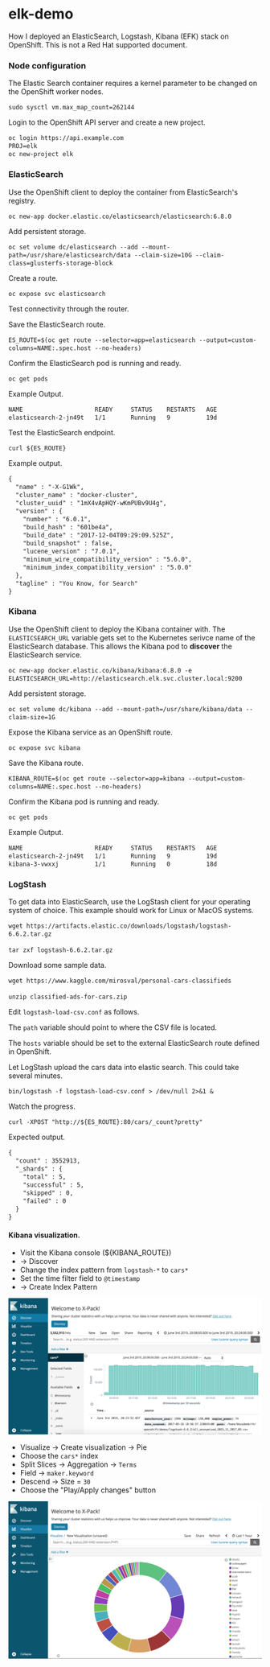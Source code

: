 # elk-demo

How I deployed an ElasticSearch, Logstash, Kibana (EFK) stack on OpenShift. This is not a Red Hat supported document. 

### Node configuration

The Elastic Search container requires a kernel parameter to be changed on the OpenShift
worker nodes.

```
sudo sysctl vm.max_map_count=262144
```

Login to the OpenShift API server and create a new project.

```
oc login https://api.example.com 
PROJ=elk
oc new-project elk
```

### ElasticSearch 

Use the OpenShift client to deploy the container from ElasticSearch's registry.

```
oc new-app docker.elastic.co/elasticsearch/elasticsearch:6.8.0
```
Add persistent storage.

```
oc set volume dc/elasticsearch --add --mount-path=/usr/share/elasticsearch/data --claim-size=10G --claim-class=glusterfs-storage-block
```

Create a route.

```
oc expose svc elasticsearch
```

Test connectivity through the router.

Save the ElasticSearch route.

```
ES_ROUTE=$(oc get route --selector=app=elasticsearch --output=custom-columns=NAME:.spec.host --no-headers)
```

Confirm the ElasticSearch pod is running and ready.

```
oc get pods
```

Example Output.

```
NAME                    READY     STATUS    RESTARTS   AGE
elasticsearch-2-jn49t   1/1       Running   9          19d
```

Test the ElasticSearch endpoint.

```
curl ${ES_ROUTE}
```

Example output.

```
{
  "name" : "-X-G1Wk",
  "cluster_name" : "docker-cluster",
  "cluster_uuid" : "1mX4vApHQY-wKmPUBv9U4g",
  "version" : {
    "number" : "6.0.1",
    "build_hash" : "601be4a",
    "build_date" : "2017-12-04T09:29:09.525Z",
    "build_snapshot" : false,
    "lucene_version" : "7.0.1",
    "minimum_wire_compatibility_version" : "5.6.0",
    "minimum_index_compatibility_version" : "5.0.0"
  },
  "tagline" : "You Know, for Search"
}
```

### Kibana

Use the OpenShift client to deploy the Kibana container with. The ```ELASTICSEARCH_URL``` variable gets set to
the Kubernetes serivce name of the ElasticSearch database. This allows the Kibana pod to **discover** the 
ElasticSearch service.

```
oc new-app docker.elastic.co/kibana/kibana:6.8.0 -e ELASTICSEARCH_URL=http://elasticsearch.elk.svc.cluster.local:9200
```

Add persistent storage.

```
oc set volume dc/kibana --add --mount-path=/usr/share/kibana/data --claim-size=1G
```

Expose the Kibana service as an OpenShift route.

```
oc expose svc kibana
```

Save the Kibana route.

```
KIBANA_ROUTE=$(oc get route --selector=app=kibana --output=custom-columns=NAME:.spec.host --no-headers)
```

Confirm the Kibana pod is running and ready.

```
oc get pods
```

Example Output.

```
NAME                    READY     STATUS    RESTARTS   AGE
elasticsearch-2-jn49t   1/1       Running   9          19d
kibana-3-vwxxj          1/1       Running   0          18d
```

### LogStash

To get data into ElasticSearch, use the LogStash client for your operating system of choice. This
example should work for Linux or MacOS systems.

```
wget https://artifacts.elastic.co/downloads/logstash/logstash-6.6.2.tar.gz

tar zxf logstash-6.6.2.tar.gz
```

Download some sample data.

```
wget https://www.kaggle.com/mirosval/personal-cars-classifieds

unzip classified-ads-for-cars.zip
```

Edit ```logstash-load-csv.conf``` as follows. 

The ```path``` variable should point to where the CSV file is located.

The ```hosts``` variable should be set to the external ElasticSearch route defined in OpenShift.

Let LogStash upload the cars data into elastic search. This could take several minutes.

```
bin/logstash -f logstash-load-csv.conf > /dev/null 2>&1 &
```

Watch the progress.

```
curl -XPOST "http://${ES_ROUTE}:80/cars/_count?pretty"
```

Expected output.

```
{
  "count" : 3552913,
  "_shards" : {
    "total" : 5,
    "successful" : 5,
    "skipped" : 0,
    "failed" : 0
  }
}
```

#### Kibana visualization.

* Visit the Kibana console (${KIBANA_ROUTE})
* -> Discover
* Change the index pattern from ```logstash-*``` to ```cars*```
* Set the time filter field to ```@timestamp```
* -> Create Index Pattern

![Kibana](images/index.png)

* Visualize -> Create visualization -> Pie
* Choose the ```cars*``` index
* Split Slices -> Aggregation -> ```Terms```
* Field -> ```maker.keyword```
* Descend -> Size = ```30```
* Choose the "Play/Apply changes" button

![Kibana](images/top30.png)